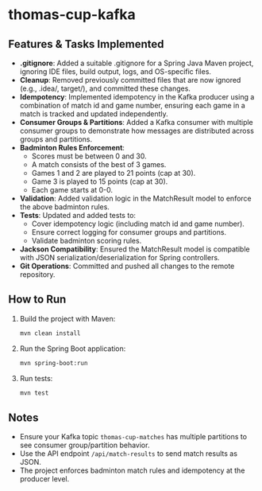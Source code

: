 # thomas-cup-kafka

## Features & Tasks Implemented

- **.gitignore**: Added a suitable .gitignore for a Spring Java Maven project, ignoring IDE files, build output, logs, and OS-specific files.
- **Cleanup**: Removed previously committed files that are now ignored (e.g., .idea/, target/), and committed these changes.
- **Idempotency**: Implemented idempotency in the Kafka producer using a combination of match id and game number, ensuring each game in a match is tracked and updated independently.
- **Consumer Groups & Partitions**: Added a Kafka consumer with multiple consumer groups to demonstrate how messages are distributed across groups and partitions.
- **Badminton Rules Enforcement**: 
  - Scores must be between 0 and 30.
  - A match consists of the best of 3 games.
  - Games 1 and 2 are played to 21 points (cap at 30).
  - Game 3 is played to 15 points (cap at 30).
  - Each game starts at 0-0.
- **Validation**: Added validation logic in the MatchResult model to enforce the above badminton rules.
- **Tests**: Updated and added tests to:
  - Cover idempotency logic (including match id and game number).
  - Ensure correct logging for consumer groups and partitions.
  - Validate badminton scoring rules.
- **Jackson Compatibility**: Ensured the MatchResult model is compatible with JSON serialization/deserialization for Spring controllers.
- **Git Operations**: Committed and pushed all changes to the remote repository.

## How to Run

1. Build the project with Maven:
   ```sh
   mvn clean install
   ```
2. Run the Spring Boot application:
   ```sh
   mvn spring-boot:run
   ```
3. Run tests:
   ```sh
   mvn test
   ```

## Notes
- Ensure your Kafka topic `thomas-cup-matches` has multiple partitions to see consumer group/partition behavior.
- Use the API endpoint `/api/match-results` to send match results as JSON.
- The project enforces badminton match rules and idempotency at the producer level.
